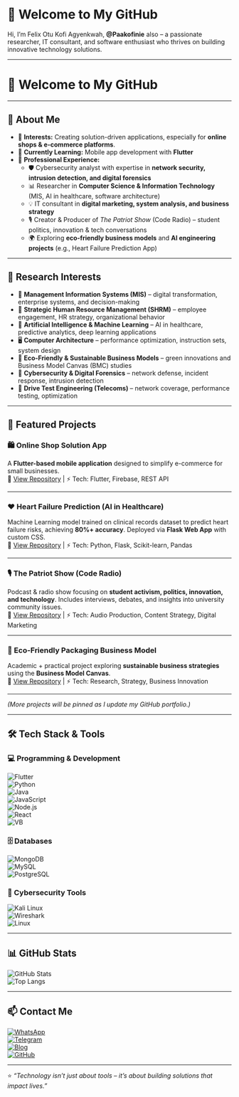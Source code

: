 # 👋 Welcome to My GitHub  

Hi, I’m Felix Otu Kofi Agyenkwah, **@Paakofinie** also – a passionate researcher, IT consultant, and software enthusiast who thrives on building innovative technology solutions.  

---
# 👋 Welcome to My GitHub 

---

## 🚀 About Me  
- 👀 **Interests:** Creating solution-driven applications, especially for **online shops & e-commerce platforms**.  
- 🌱 **Currently Learning:** Mobile app development with **Flutter**  
- 💼 **Professional Experience:**  
  - 🛡️ Cybersecurity analyst with expertise in **network security, intrusion detection, and digital forensics**  
  - 📊 Researcher in **Computer Science & Information Technology** (MIS, AI in healthcare, software architecture)  
  - 💡 IT consultant in **digital marketing, system analysis, and business strategy**  
  - 🎙️ Creator & Producer of *The Patriot Show* (Code Radio) – student politics, innovation & tech conversations  
  - 🌍 Exploring **eco-friendly business models** and **AI engineering projects** (e.g., Heart Failure Prediction App)  

---

## 🔬 Research Interests  
- 📑 **Management Information Systems (MIS)** – digital transformation, enterprise systems, and decision-making  
- 👥 **Strategic Human Resource Management (SHRM)** – employee engagement, HR strategy, organizational behavior  
- 🤖 **Artificial Intelligence & Machine Learning** – AI in healthcare, predictive analytics, deep learning applications  
- 🖥️ **Computer Architecture** – performance optimization, instruction sets, system design  
- 🌱 **Eco-Friendly & Sustainable Business Models** – green innovations and Business Model Canvas (BMC) studies  
- 🔐 **Cybersecurity & Digital Forensics** – network defense, incident response, intrusion detection  
- 📡 **Drive Test Engineering (Telecoms)** – network coverage, performance testing, optimization  

---

## 📌 Featured Projects  

### 🛍️ Online Shop Solution App  
A **Flutter-based mobile application** designed to simplify e-commerce for small businesses.  
🔗 [View Repository](#) | ⚡ Tech: Flutter, Firebase, REST API  

---

### ❤️ Heart Failure Prediction (AI in Healthcare)  
Machine Learning model trained on clinical records dataset to predict heart failure risks, achieving **80%+ accuracy**. Deployed via **Flask Web App** with custom CSS.  
🔗 [View Repository](#) | ⚡ Tech: Python, Flask, Scikit-learn, Pandas  

---

### 🎙️ The Patriot Show (Code Radio)  
Podcast & radio show focusing on **student activism, politics, innovation, and technology**. Includes interviews, debates, and insights into university community issues.  
🔗 [View Repository](#) | ⚡ Tech: Audio Production, Content Strategy, Digital Marketing  

---

### 🌱 Eco-Friendly Packaging Business Model  
Academic + practical project exploring **sustainable business strategies** using the **Business Model Canvas**.  
🔗 [View Repository](#) | ⚡ Tech: Research, Strategy, Business Innovation  

---

*(More projects will be pinned as I update my GitHub portfolio.)*  

---

## 🛠️ Tech Stack & Tools  

### 💻 Programming & Development  
![Flutter](https://img.shields.io/badge/Flutter-02569B?style=for-the-badge&logo=flutter&logoColor=white)  
![Python](https://img.shields.io/badge/Python-3776AB?style=for-the-badge&logo=python&logoColor=white)  
![Java](https://img.shields.io/badge/Java-007396?style=for-the-badge&logo=openjdk&logoColor=white)  
![JavaScript](https://img.shields.io/badge/JavaScript-323330?style=for-the-badge&logo=javascript&logoColor=F7DF1E)  
![Node.js](https://img.shields.io/badge/Node.js-43853D?style=for-the-badge&logo=node-dot-js&logoColor=white)  
![React](https://img.shields.io/badge/React-20232A?style=for-the-badge&logo=react&logoColor=61DAFB)  
![VB](https://img.shields.io/badge/Visual%20Basic-512BD4?style=for-the-badge&logo=windows&logoColor=white)  

### 🗄️ Databases  
![MongoDB](https://img.shields.io/badge/MongoDB-4EA94B?style=for-the-badge&logo=mongodb&logoColor=white)  
![MySQL](https://img.shields.io/badge/MySQL-005C84?style=for-the-badge&logo=mysql&logoColor=white)  
![PostgreSQL](https://img.shields.io/badge/PostgreSQL-316192?style=for-the-badge&logo=postgresql&logoColor=white)  

### 🔐 Cybersecurity Tools  
![Kali Linux](https://img.shields.io/badge/Kali%20Linux-557C94?style=for-the-badge&logo=kalilinux&logoColor=white)  
![Wireshark](https://img.shields.io/badge/Wireshark-1679A7?style=for-the-badge&logo=wireshark&logoColor=white)  
![Linux](https://img.shields.io/badge/Linux-FCC624?style=for-the-badge&logo=linux&logoColor=black)  

---

## 📊 GitHub Stats  
![GitHub Stats](https://github-readme-stats.vercel.app/api?username=Paakofinie&show_icons=true&theme=radical)  
![Top Langs](https://github-readme-stats.vercel.app/api/top-langs/?username=Paakofinie&layout=compact&theme=radical)  

---

## 📫 Contact Me  
[![WhatsApp](https://img.shields.io/badge/WhatsApp-25D366?style=for-the-badge&logo=whatsapp&logoColor=white)](https://wa.me/233271608646)  
[![Telegram](https://img.shields.io/badge/Telegram-2CA5E0?style=for-the-badge&logo=telegram&logoColor=white)](https://t.me/+233271608646)  
[![Blog](https://img.shields.io/badge/Blog-Blogger-FF5722?style=for-the-badge&logo=blogger&logoColor=white)](https://thepaakofinie.blogspot.com)  
[![GitHub](https://img.shields.io/badge/GitHub-100000?style=for-the-badge&logo=github&logoColor=white)](https://github.com/Paakofinie)  

---

⭐️ *“Technology isn’t just about tools – it’s about building solutions that impact lives.”*  
